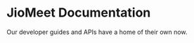 # JioMeet Documentation

Our developer guides and APIs have a home of their own now.
<!--stackedit_data:
eyJoaXN0b3J5IjpbMTU0ODg2NjE4OF19
-->